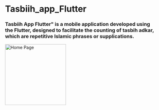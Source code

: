 # Tasbiih_app_Flutter
### Tasbiih App Flutter" is a mobile application developed using the Flutter, designed to facilitate the counting of tasbih adkar, which are repetitive Islamic phrases or supplications.
<img src="https://github.com/SalahEddine-Ghannouch/Tasbiih_app_Flutter/assets/79339578/c4da95cd-95dd-4f6c-8d92-9a7126234ce4" width="200" height="200" alt="Home Page">

